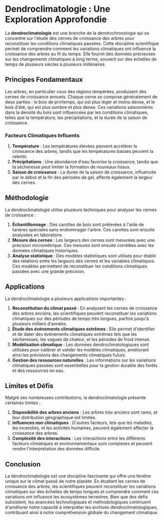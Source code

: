 # Dendroclimatologie : Une Exploration Approfondie

La **dendroclimatologie** est une branche de la dendrochronologie qui se concentre sur l'étude des cernes de croissance des arbres pour reconstituer les conditions climatiques passées. Cette discipline scientifique permet de comprendre comment les variations climatiques ont influencé la croissance des arbres au fil du temps. Elle fournit des données précieuses sur les changements climatiques à long terme, souvent sur des échelles de temps de plusieurs siècles à plusieurs millénaires.

## Principes Fondamentaux

Les arbres, en particulier ceux des régions tempérées, produisent des cernes de croissance annuels. Chaque cerne se compose généralement de deux parties : le bois de printemps, qui est plus léger et moins dense, et le bois d'été, qui est plus sombre et plus dense. Ces variations saisonnières dans la densité du bois sont influencées par les conditions climatiques, telles que la température, les précipitations, et la durée de la saison de croissance.

### Facteurs Climatiques Influents

1. **Température** : Les températures élevées peuvent accélérer la croissance des arbres, tandis que les températures basses peuvent la ralentir.
2. **Précipitations** : Une abondance d'eau favorise la croissance, tandis que la sécheresse peut limiter la formation de nouveaux tissus.
3. **Saison de croissance** : La durée de la saison de croissance, influencée par le début et la fin des périodes de gel, affecte également la largeur des cernes.

## Méthodologie

La dendroclimatologie utilise plusieurs techniques pour analyser les cernes de croissance :

1. **Échantillonnage** : Des carottes de bois sont prélevées à l'aide de tarières spéciales sans endommager l'arbre. Ces carottes sont ensuite analysées en laboratoire.
2. **Mesure des cernes** : Les largeurs des cernes sont mesurées avec une précision micrométrique. Ces mesures sont ensuite corrélées avec les données climatiques historiques.
3. **Analyse statistique** : Des modèles statistiques sont utilisés pour établir des relations entre les largeurs des cernes et les variables climatiques. Ces modèles permettent de reconstituer les conditions climatiques passées avec une grande précision.

## Applications

La dendroclimatologie a plusieurs applications importantes :

1. **Reconstitution du climat passé** : En analysant les cernes de croissance des arbres anciens, les scientifiques peuvent reconstituer les variations climatiques sur des périodes de temps très longues, parfois jusqu'à plusieurs milliers d'années.
2. **Étude des événements climatiques extrêmes** : Elle permet d'identifier et de dater des événements climatiques extrêmes tels que les sécheresses, les vagues de chaleur, et les périodes de froid intense.
3. **Modélisation climatique** : Les données dendroclimatologiques sont utilisées pour calibrer et valider les modèles climatiques, améliorant ainsi les prévisions des changements climatiques futurs.
4. **Gestion des ressources naturelles** : Les informations sur les variations climatiques passées sont essentielles pour la gestion durable des forêts et des ressources en eau.

## Limites et Défis

Malgré ses nombreuses contributions, la dendroclimatologie présente certaines limites :

1. **Disponibilité des arbres anciens** : Les arbres très anciens sont rares, et leur distribution géographique est limitée.
2. **Influences non climatiques** : D'autres facteurs, tels que les maladies, les incendies, et les activités humaines, peuvent également affecter la croissance des arbres.
3. **Complexité des interactions** : Les interactions entre les différents facteurs climatiques et environnementaux sont complexes et peuvent rendre l'interprétation des données difficile.

## Conclusion

La dendroclimatologie est une discipline fascinante qui offre une fenêtre unique sur le climat passé de notre planète. En étudiant les cernes de croissance des arbres, les scientifiques peuvent reconstituer les variations climatiques sur des échelles de temps longues et comprendre comment ces variations ont influencé les écosystèmes terrestres. Bien que des défis subsistent, les avancées technologiques et méthodologiques continuent d'améliorer notre capacité à interpréter les archives dendroclimatologiques, contribuant ainsi à notre compréhension globale du changement climatique.